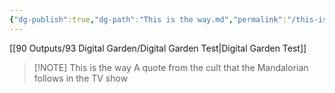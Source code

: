 ```yaml
---
{"dg-publish":true,"dg-path":"This is the way.md","permalink":"/this-is-the-way/"}
---
```



[[90 Outputs/93 Digital Garden/Digital Garden Test\|Digital Garden Test]]

> [!NOTE] This is the way
> A quote from the cult that the Mandalorian follows in the TV show

